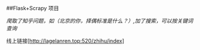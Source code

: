 ##Flask+Scrapy 项目

_爬取了知乎问题，如（北京的你，择偶标准是什么？）,加了搜索，可以按关键词查询_


线上链接[http://lagelanren.top:520/zhihu/index]


